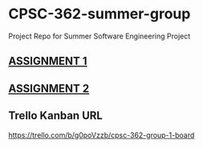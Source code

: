 # CPSC-362-summer-group
Project Repo for Summer Software Engineering Project

## [ASSIGNMENT 1](https://github.com/jlursenbach/CPSC-362-summer-group/blob/main/Assignment%201.md)

## [ASSIGNMENT 2](https://github.com/jlursenbach/CPSC-362-summer-group/blob/23-assignment-2/Assignment_2.md)

## Trello Kanban URL 
https://trello.com/b/g0poVzzb/cpsc-362-group-1-board

